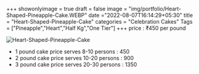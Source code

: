 +++
showonlyimage = true
draft = false
image = "img/portfolio/Heart-Shaped-Pineapple-Cake.WEBP"
date ="2022-08-07T16:14:29+05:30"
title = "Heart-Shaped-Pineapple-Cake"
categories = "Celebration Cakes"
Tags = ["Pineapple","Heart","Half Kg","One Tier"]
+++
price : ₹450 per pound
<!--more-->
![Heart-Shaped-Pineapple-Cake](/img/portfolio/Heart-Shaped-Pineapple-Cake.WEBP)
* 1 pound cake price serves 8-10 persons : 450
* 2 pound cake price serves 10-20 persons : 900
* 3 pound cake price serves 20-30 persons : 1350
